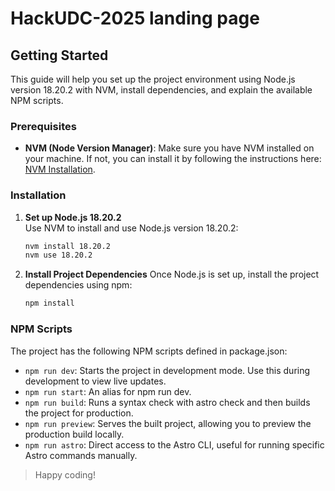 # HackUDC-2025 landing page

## Getting Started

This guide will help you set up the project environment using Node.js version 18.20.2 with NVM, install dependencies, and explain the available NPM scripts.

### Prerequisites

- **NVM (Node Version Manager)**: Make sure you have NVM installed on your machine. If not, you can install it by following the instructions here: [NVM Installation](https://github.com/nvm-sh/nvm#installing-and-updating).

### Installation

1. **Set up Node.js 18.20.2**  
   Use NVM to install and use Node.js version 18.20.2:

   ```bash
   nvm install 18.20.2
   nvm use 18.20.2
   ```

2. **Install Project Dependencies**
   Once Node.js is set up, install the project dependencies using npm:

   ```bash
   npm install
   ```

### NPM Scripts

The project has the following NPM scripts defined in package.json:

- `npm run dev`: Starts the project in development mode. Use this during development to view live updates.
- `npm run start`: An alias for npm run dev.
- `npm run build`: Runs a syntax check with astro check and then builds the project for production.
- `npm run preview`: Serves the built project, allowing you to preview the production build locally.
- `npm run astro`: Direct access to the Astro CLI, useful for running specific Astro commands manually.

> Happy coding!
